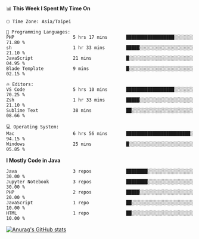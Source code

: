 <!--### Hi there 👋-->

<!--
**treevel/treevel** is a ✨ _special_ ✨ repository because its `README.md` (this file) appears on your GitHub profile.

Here are some ideas to get you started:

- 🔭 I’m currently working on ...
- 🌱 I’m currently learning ...
- 👯 I’m looking to collaborate on ...
- 🤔 I’m looking for help with ...
- 💬 Ask me about ...
- 📫 How to reach me: ...
- 😄 Pronouns: ...
- ⚡ Fun fact: ...
-->

<!--START_SECTION:waka-->
📊 **This Week I Spent My Time On** 

```text
🕑︎ Time Zone: Asia/Taipei

💬 Programming Languages: 
PHP                      5 hrs 17 mins       ██████████████████░░░░░░░   71.80 % 
sh                       1 hr 33 mins        █████░░░░░░░░░░░░░░░░░░░░   21.10 % 
JavaScript               21 mins             █░░░░░░░░░░░░░░░░░░░░░░░░   04.95 % 
Blade Template           9 mins              █░░░░░░░░░░░░░░░░░░░░░░░░   02.15 % 

🔥 Editors: 
VS Code                  5 hrs 10 mins       ██████████████████░░░░░░░   70.25 % 
Zsh                      1 hr 33 mins        █████░░░░░░░░░░░░░░░░░░░░   21.10 % 
Sublime Text             38 mins             ██░░░░░░░░░░░░░░░░░░░░░░░   08.66 % 

💻 Operating System: 
Mac                      6 hrs 56 mins       ████████████████████████░   94.15 % 
Windows                  25 mins             █░░░░░░░░░░░░░░░░░░░░░░░░   05.85 % 
```

**I Mostly Code in Java** 

```text
Java                     3 repos             ████████░░░░░░░░░░░░░░░░░   30.00 % 
Jupyter Notebook         3 repos             ████████░░░░░░░░░░░░░░░░░   30.00 % 
PHP                      2 repos             █████░░░░░░░░░░░░░░░░░░░░   20.00 % 
JavaScript               1 repo              ██░░░░░░░░░░░░░░░░░░░░░░░   10.00 % 
HTML                     1 repo              ██░░░░░░░░░░░░░░░░░░░░░░░   10.00 % 
```




<!--END_SECTION:waka-->

<!-- GitHub Stats Card-->
[![Anurag's GitHub stats](https://github-readme-stats.vercel.app/api?username=treevel&show_icons=true&theme=monokai&count_private=true)](https://github.com/anuraghazra/github-readme-stats)
